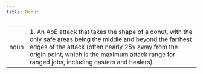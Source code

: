 ```yaml
---
title: Donut
---
```

|||
|---|---|
| noun | 1.  	An AoE attack that takes the shape of a donut, with the only safe areas being the middle and beyond the farthest edges of the attack (often nearly 25y away from the origin point, which is the maximum attack range for ranged jobs, including casters and healers).	|